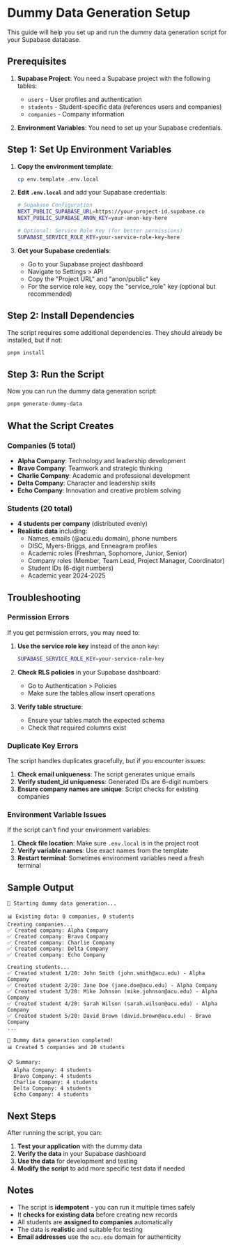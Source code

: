 # Dummy Data Generation Setup

This guide will help you set up and run the dummy data generation script for your Supabase database.

## Prerequisites

1. **Supabase Project**: You need a Supabase project with the following tables:
   - `users` - User profiles and authentication
   - `students` - Student-specific data (references users and companies)
   - `companies` - Company information

2. **Environment Variables**: You need to set up your Supabase credentials.

## Step 1: Set Up Environment Variables

1. **Copy the environment template**:
   ```bash
   cp env.template .env.local
   ```

2. **Edit `.env.local`** and add your Supabase credentials:
   ```bash
   # Supabase Configuration
   NEXT_PUBLIC_SUPABASE_URL=https://your-project-id.supabase.co
   NEXT_PUBLIC_SUPABASE_ANON_KEY=your-anon-key-here
   
   # Optional: Service Role Key (for better permissions)
   SUPABASE_SERVICE_ROLE_KEY=your-service-role-key-here
   ```

3. **Get your Supabase credentials**:
   - Go to your Supabase project dashboard
   - Navigate to Settings > API
   - Copy the "Project URL" and "anon/public" key
   - For the service role key, copy the "service_role" key (optional but recommended)

## Step 2: Install Dependencies

The script requires some additional dependencies. They should already be installed, but if not:

```bash
pnpm install
```

## Step 3: Run the Script

Now you can run the dummy data generation script:

```bash
pnpm generate-dummy-data
```

## What the Script Creates

### Companies (5 total)
- **Alpha Company**: Technology and leadership development
- **Bravo Company**: Teamwork and strategic thinking  
- **Charlie Company**: Academic and professional development
- **Delta Company**: Character and leadership skills
- **Echo Company**: Innovation and creative problem solving

### Students (20 total)
- **4 students per company** (distributed evenly)
- **Realistic data** including:
  - Names, emails (@acu.edu domain), phone numbers
  - DISC, Myers-Briggs, and Enneagram profiles
  - Academic roles (Freshman, Sophomore, Junior, Senior)
  - Company roles (Member, Team Lead, Project Manager, Coordinator)
  - Student IDs (6-digit numbers)
  - Academic year 2024-2025

## Troubleshooting

### Permission Errors
If you get permission errors, you may need to:

1. **Use the service role key** instead of the anon key:
   ```bash
   SUPABASE_SERVICE_ROLE_KEY=your-service-role-key
   ```

2. **Check RLS policies** in your Supabase dashboard:
   - Go to Authentication > Policies
   - Make sure the tables allow insert operations

3. **Verify table structure**:
   - Ensure your tables match the expected schema
   - Check that required columns exist

### Duplicate Key Errors
The script handles duplicates gracefully, but if you encounter issues:

1. **Check email uniqueness**: The script generates unique emails
2. **Verify student_id uniqueness**: Generated IDs are 6-digit numbers
3. **Ensure company names are unique**: Script checks for existing companies

### Environment Variable Issues
If the script can't find your environment variables:

1. **Check file location**: Make sure `.env.local` is in the project root
2. **Verify variable names**: Use exact names from the template
3. **Restart terminal**: Sometimes environment variables need a fresh terminal

## Sample Output

```
🚀 Starting dummy data generation...

📊 Existing data: 0 companies, 0 students
Creating companies...
✅ Created company: Alpha Company
✅ Created company: Bravo Company
✅ Created company: Charlie Company
✅ Created company: Delta Company
✅ Created company: Echo Company

Creating students...
✅ Created student 1/20: John Smith (john.smith@acu.edu) - Alpha Company
✅ Created student 2/20: Jane Doe (jane.doe@acu.edu) - Alpha Company
✅ Created student 3/20: Mike Johnson (mike.johnson@acu.edu) - Alpha Company
✅ Created student 4/20: Sarah Wilson (sarah.wilson@acu.edu) - Alpha Company
✅ Created student 5/20: David Brown (david.brown@acu.edu) - Bravo Company
...

🎉 Dummy data generation completed!
📊 Created 5 companies and 20 students

📋 Summary:
  Alpha Company: 4 students
  Bravo Company: 4 students
  Charlie Company: 4 students
  Delta Company: 4 students
  Echo Company: 4 students
```

## Next Steps

After running the script, you can:

1. **Test your application** with the dummy data
2. **Verify the data** in your Supabase dashboard
3. **Use the data** for development and testing
4. **Modify the script** to add more specific test data if needed

## Notes

- The script is **idempotent** - you can run it multiple times safely
- It **checks for existing data** before creating new records
- All students are **assigned to companies** automatically
- The data is **realistic** and suitable for testing
- **Email addresses** use the `acu.edu` domain for authenticity 